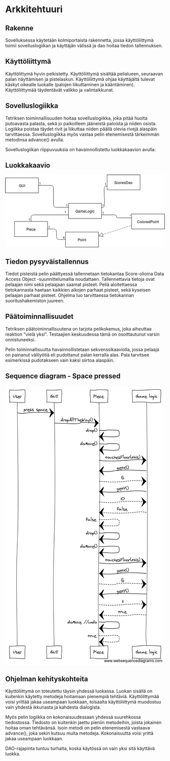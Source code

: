 # Arkkitehtuuri

## Rakenne
Sovelluksessa käytetään kolmiportaista rakennetta, jossa käyttöliittymä toimii sovelluslogiikan ja käyttäjän välissä ja dao hoitaa tiedon tallennuksen.

## Käyttöliittymä
Käyttölittymä hyvin pelkistetty. Käyttöliittymä sisältää pelialueen, seuraavan palan näyttämisen ja pistelaskun. Käyttöliittymä ohjaa käyttäjältä tulevat käskyt oikealle luokalle (palojen liikuttaminen ja kääntäminen). Käyttöliittymää täydentävät valikko ja valintaikkunat.

## Sovelluslogiikka
Tetriksen toiminnallisuuden hoitaa sovelluslogiikka, joka pitää huolta putoavasta palasta, sekä jo paikoilleen jääneistä paloista ja niiden osista. Logiikka poistaa täydet rivit ja liikuttaa niiden päällä olevia rivejä alaspäin tarvittaessa. Sovelluslogiikka myös vastaa pelin etenemisestä tärkeimmän metodinsa advance() avulla. 

Sovelluslogiikan riippuvuuksia on havainnollistettu luokkakaavion avulla:
## Luokkakaavio
![class diagram](https://github.com/tuomasmk/otm-harjoitustyo/blob/master/dokumentointi/class_diagram2.png "Tetris class diagram")


## Tiedon pysyväistallennus
Tiedot pisteistä pelin päättyessä tallennetaan tietokantaa Score-olioina Data Access Object -suunnittelumallia noudattaen. Tallennettavia tietoja ovat pelaajan nimi sekä pelaajaan saamat pisteet. Peliä aloitettaessa tietokannasta haetaan kaikkien aikojen parhaat pisteet, sekä kyseisen pelaajan parhaat pisteet. Ohjelma luo tarvittaessa tietokannan suoritushakemiston juureen.

## Päätoiminnallisuudet
Tetriksen päätoiminnallisuutena on tarjota pelikokemus, joka aiheuttaa reaktion "vielä yksi". Testaajien keskuudessa tämä on osoittautunut varsin onnistuneeksi. 

Pelin toiminnallisuutta havainnollistetaan sekvenssikaaviolla, jossa pelaaja on painanut välilyötiä eli pudottanut palan kerralla alas. Pala tarvitsee esimerkissä pudotakseen vain kaksi siirtoa alaspäin.

## Sequence diagram - Space pressed
![sequence diagram - space pressed](https://github.com/tuomasmk/otm-harjoitustyo/blob/master/dokumentointi/tetris_sequence_diagram_spacePressed.png "Tetris sequence diagram")

## Ohjelman kehityskohteita
Käyttöliittymä on toteutettu täysin yhdessä luokassa. Luokan sisällä on kuitenkin käytetty metodeja hoitamaan pienempiä tehtäviä. Käyttölittymää voisi yrittää jakaa useampaan luokkaan, toisaalta käyttöliittymä muodostuu vain yhdestä ikkunasta ja kahdesta dialogista.

Myös pelin logiikka on kokonaisuudessaan yhdessä suurehkossa tiedostossa. Tiedosto on kuitenkin jaettu pieniin metodeihin, joista jokainen hoitaa oman tehtävänsä. Isoin metodi on pelin etenemisestä vastaava advance(), joka sekin kutsuu muita metodeja. Kokonaisuutta voisi yrittä jakaa useampaan luokkaan.

DAO-rajapinta tuntuu turhalta, koska käytössä on vain yksi sitä käyttävä luokka.
